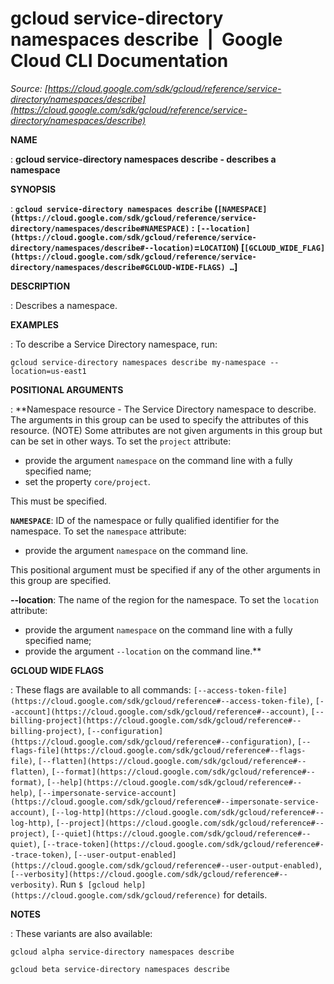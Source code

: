 # gcloud service-directory namespaces describe  |  Google Cloud CLI Documentation

*Source: [https://cloud.google.com/sdk/gcloud/reference/service-directory/namespaces/describe](https://cloud.google.com/sdk/gcloud/reference/service-directory/namespaces/describe)*

**NAME**

: **gcloud service-directory namespaces describe - describes a namespace**

**SYNOPSIS**

: **`gcloud service-directory namespaces describe` (`[NAMESPACE](https://cloud.google.com/sdk/gcloud/reference/service-directory/namespaces/describe#NAMESPACE)` : `[--location](https://cloud.google.com/sdk/gcloud/reference/service-directory/namespaces/describe#--location)`=`LOCATION`) [`[GCLOUD_WIDE_FLAG](https://cloud.google.com/sdk/gcloud/reference/service-directory/namespaces/describe#GCLOUD-WIDE-FLAGS) …`]**

**DESCRIPTION**

: Describes a namespace.

**EXAMPLES**

: To describe a Service Directory namespace, run:

```
gcloud service-directory namespaces describe my-namespace --location=us-east1
```

**POSITIONAL ARGUMENTS**

: **Namespace resource - The Service Directory namespace to describe. The arguments
in this group can be used to specify the attributes of this resource. (NOTE)
Some attributes are not given arguments in this group but can be set in other
ways.
To set the `project` attribute:

- provide the argument `namespace` on the command line with a fully
specified name;
- set the property `core/project`.

This must be specified.

**`NAMESPACE`**:
ID of the namespace or fully qualified identifier for the namespace.
To set the `namespace` attribute:

- provide the argument `namespace` on the command line.

This positional argument must be specified if any of the other arguments in this
group are specified.

**--location**:
The name of the region for the namespace.
To set the `location` attribute:

- provide the argument `namespace` on the command line with a fully
specified name;
- provide the argument `--location` on the command line.**

**GCLOUD WIDE FLAGS**

: These flags are available to all commands: `[--access-token-file](https://cloud.google.com/sdk/gcloud/reference#--access-token-file)`,
`[--account](https://cloud.google.com/sdk/gcloud/reference#--account)`, `[--billing-project](https://cloud.google.com/sdk/gcloud/reference#--billing-project)`,
`[--configuration](https://cloud.google.com/sdk/gcloud/reference#--configuration)`,
`[--flags-file](https://cloud.google.com/sdk/gcloud/reference#--flags-file)`,
`[--flatten](https://cloud.google.com/sdk/gcloud/reference#--flatten)`, `[--format](https://cloud.google.com/sdk/gcloud/reference#--format)`, `[--help](https://cloud.google.com/sdk/gcloud/reference#--help)`, `[--impersonate-service-account](https://cloud.google.com/sdk/gcloud/reference#--impersonate-service-account)`,
`[--log-http](https://cloud.google.com/sdk/gcloud/reference#--log-http)`,
`[--project](https://cloud.google.com/sdk/gcloud/reference#--project)`, `[--quiet](https://cloud.google.com/sdk/gcloud/reference#--quiet)`, `[--trace-token](https://cloud.google.com/sdk/gcloud/reference#--trace-token)`, `[--user-output-enabled](https://cloud.google.com/sdk/gcloud/reference#--user-output-enabled)`,
`[--verbosity](https://cloud.google.com/sdk/gcloud/reference#--verbosity)`.
Run `$ [gcloud help](https://cloud.google.com/sdk/gcloud/reference)` for details.

**NOTES**

: These variants are also available:

```
gcloud alpha service-directory namespaces describe
```

```
gcloud beta service-directory namespaces describe
```